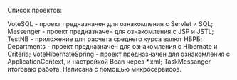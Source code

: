 Список проектов:

VoteSQL - проект предназначен для ознакомления с Servlet и SQL;
Messenger - проект предназначен для ознакомления с JSP и JSTL;
TestNB - приложение для расчета среднего курса валют НБРБ;
Departments - проект предназначен для ознакомления с Hibernate и Criteria;
VoteHibernateSpring - проект предназначен для ознакомления с ApplicationContext, и настройкой Bean через *.xml;
TaskMessanger - итоговаю работа. Написана с помощью микросервисов.
